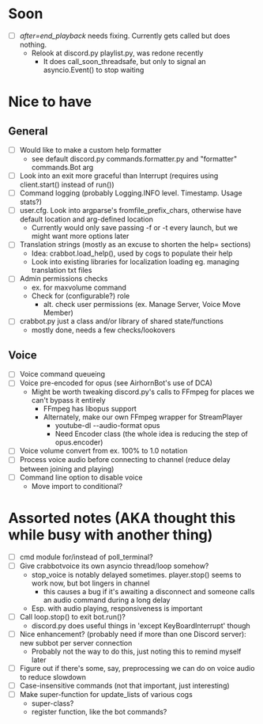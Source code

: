 # Soon
- [ ] *after=end_playback* needs fixing. Currently gets called but does nothing.
    - Relook at discord.py playlist.py, was redone recently
        - It does call_soon_threadsafe, but only to signal an asyncio.Event() to stop waiting

# Nice to have

## General
- [ ] Would like to make a custom help formatter
    - see default discord.py commands.formatter.py and "formatter" commands.Bot arg
- [ ] Look into an exit more graceful than Interrupt (requires using client.start() instead of run())
- [ ] Command logging (probably Logging.INFO level. Timestamp. Usage stats?)
- [ ] user.cfg. Look into argparse's fromfile_prefix_chars, otherwise have default location and arg-defined location
    - Currently would only save passing -f or -t every launch, but we might want more options later
- [ ] Translation strings (mostly as an excuse to shorten the help= sections)
    - Idea: crabbot.load_help(), used by cogs to populate their help
    - Look into existing libraries for localization loading eg. managing translation txt files
- [ ] Admin permissions checks
    - ex. for maxvolume command
    - Check for (configurable?) role
        - alt. check user permissions (ex. Manage Server, Voice Move Member)
- [ ] crabbot.py just a class and/or library of shared state/functions
    - mostly done, needs a few checks/lookovers

## Voice
- [ ] Voice command queueing
- [ ] Voice pre-encoded for opus (see AirhornBot's use of DCA)
    - Might be worth tweaking discord.py's calls to FFmpeg for places we can't bypass it entirely
        - FFmpeg has libopus support
        - Alternately, make our own FFmpeg wrapper for StreamPlayer
            - youtube-dl --audio-format opus
            - Need Encoder class (the whole idea is reducing the step of opus.encoder)
- [ ] Voice volume convert from ex. 100% to 1.0 notation
- [ ] Process voice audio before connecting to channel (reduce delay between joining and playing)
- [ ] Command line option to disable voice
    - Move import to conditional?

# Assorted notes (AKA thought this while busy with another thing)
- [ ] cmd module for/instead of poll_terminal?
- [ ] Give crabbotvoice its own asyncio thread/loop somehow?
    - stop_voice is notably delayed sometimes. player.stop() seems to work now, but bot lingers in channel
        - this causes a bug if it's awaiting a disconnect and someone calls an audio command during a long delay
    - Esp. with audio playing, responsiveness is important
- [ ] Call loop.stop() to exit bot.run()?
    - discord.py does useful things in 'except KeyBoardInterrupt' though
- [ ] Nice enhancement? (probably need if more than one Discord server): new subbot per server connection
    - Probably not the way to do this, just noting this to remind myself later
- [ ] Figure out if there's some, say, preprocessing we can do on voice audio to reduce slowdown
- [ ] Case-insensitive commands (not that important, just interesting)
- [ ] Make super-function for update_lists of various cogs
    - super-class?
    - register function, like the bot commands?
